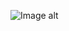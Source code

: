 ![Image alt](![image](https://user-images.githubusercontent.com/28767389/160339376-8427d08d-a257-41e0-b724-b90f9ba75cd3.png))
